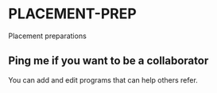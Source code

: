 # PLACEMENT-PREP
Placement preparations

## Ping me if you want to be a collaborator
You can add and edit programs that can help others refer.

